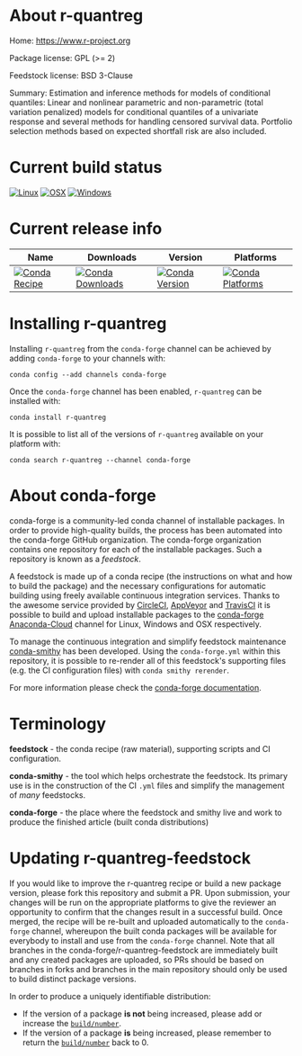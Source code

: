 About r-quantreg
================

Home: https://www.r-project.org

Package license: GPL (>= 2)

Feedstock license: BSD 3-Clause

Summary: Estimation and inference methods for models of conditional quantiles:  Linear and nonlinear parametric and non-parametric (total variation penalized) models  for conditional quantiles of a univariate response and several methods for handling censored survival data.  Portfolio selection methods based on expected shortfall risk are also included.



Current build status
====================

[![Linux](https://img.shields.io/circleci/project/github/conda-forge/r-quantreg-feedstock/master.svg?label=Linux)](https://circleci.com/gh/conda-forge/r-quantreg-feedstock)
[![OSX](https://img.shields.io/travis/conda-forge/r-quantreg-feedstock/master.svg?label=macOS)](https://travis-ci.org/conda-forge/r-quantreg-feedstock)
[![Windows](https://img.shields.io/appveyor/ci/conda-forge/r-quantreg-feedstock/master.svg?label=Windows)](https://ci.appveyor.com/project/conda-forge/r-quantreg-feedstock/branch/master)

Current release info
====================

| Name | Downloads | Version | Platforms |
| --- | --- | --- | --- |
| [![Conda Recipe](https://img.shields.io/badge/recipe-r--quantreg-green.svg)](https://anaconda.org/conda-forge/r-quantreg) | [![Conda Downloads](https://img.shields.io/conda/dn/conda-forge/r-quantreg.svg)](https://anaconda.org/conda-forge/r-quantreg) | [![Conda Version](https://img.shields.io/conda/vn/conda-forge/r-quantreg.svg)](https://anaconda.org/conda-forge/r-quantreg) | [![Conda Platforms](https://img.shields.io/conda/pn/conda-forge/r-quantreg.svg)](https://anaconda.org/conda-forge/r-quantreg) |

Installing r-quantreg
=====================

Installing `r-quantreg` from the `conda-forge` channel can be achieved by adding `conda-forge` to your channels with:

```
conda config --add channels conda-forge
```

Once the `conda-forge` channel has been enabled, `r-quantreg` can be installed with:

```
conda install r-quantreg
```

It is possible to list all of the versions of `r-quantreg` available on your platform with:

```
conda search r-quantreg --channel conda-forge
```


About conda-forge
=================

conda-forge is a community-led conda channel of installable packages.
In order to provide high-quality builds, the process has been automated into the
conda-forge GitHub organization. The conda-forge organization contains one repository
for each of the installable packages. Such a repository is known as a *feedstock*.

A feedstock is made up of a conda recipe (the instructions on what and how to build
the package) and the necessary configurations for automatic building using freely
available continuous integration services. Thanks to the awesome service provided by
[CircleCI](https://circleci.com/), [AppVeyor](http://www.appveyor.com/)
and [TravisCI](https://travis-ci.org/) it is possible to build and upload installable
packages to the [conda-forge](https://anaconda.org/conda-forge)
[Anaconda-Cloud](http://docs.anaconda.org/) channel for Linux, Windows and OSX respectively.

To manage the continuous integration and simplify feedstock maintenance
[conda-smithy](http://github.com/conda-forge/conda-smithy) has been developed.
Using the ``conda-forge.yml`` within this repository, it is possible to re-render all of
this feedstock's supporting files (e.g. the CI configuration files) with ``conda smithy rerender``.

For more information please check the [conda-forge documentation](https://conda-forge.org/docs/).

Terminology
===========

**feedstock** - the conda recipe (raw material), supporting scripts and CI configuration.

**conda-smithy** - the tool which helps orchestrate the feedstock.
                   Its primary use is in the construction of the CI ``.yml`` files
                   and simplify the management of *many* feedstocks.

**conda-forge** - the place where the feedstock and smithy live and work to
                  produce the finished article (built conda distributions)


Updating r-quantreg-feedstock
=============================

If you would like to improve the r-quantreg recipe or build a new
package version, please fork this repository and submit a PR. Upon submission,
your changes will be run on the appropriate platforms to give the reviewer an
opportunity to confirm that the changes result in a successful build. Once
merged, the recipe will be re-built and uploaded automatically to the
`conda-forge` channel, whereupon the built conda packages will be available for
everybody to install and use from the `conda-forge` channel.
Note that all branches in the conda-forge/r-quantreg-feedstock are
immediately built and any created packages are uploaded, so PRs should be based
on branches in forks and branches in the main repository should only be used to
build distinct package versions.

In order to produce a uniquely identifiable distribution:
 * If the version of a package **is not** being increased, please add or increase
   the [``build/number``](http://conda.pydata.org/docs/building/meta-yaml.html#build-number-and-string).
 * If the version of a package **is** being increased, please remember to return
   the [``build/number``](http://conda.pydata.org/docs/building/meta-yaml.html#build-number-and-string)
   back to 0.